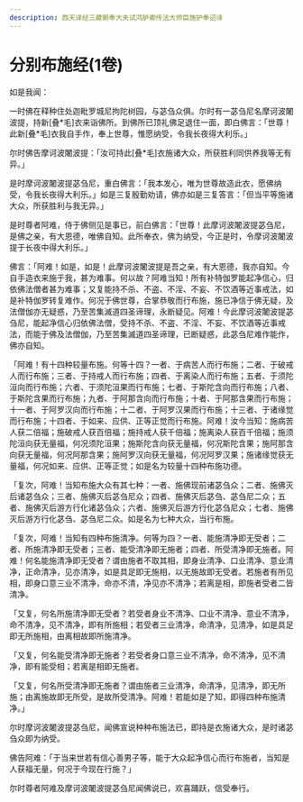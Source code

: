```yaml
---
description: 西天译经三藏朝奉大夫试鸿胪卿传法大师臣施护奉诏译
---
```


# 分别布施经(1卷)

如是我闻：

一时佛在释种住处迦毗罗城尼拘陀树园，与苾刍众俱。尔时有一苾刍尼名摩诃波闍波提，持新\[叠\*毛]衣来诣佛所。到佛所已顶礼佛足退住一面，即白佛言：「世尊！此新\[叠\*毛]衣我自手作，奉上世尊，惟愿纳受，令我长夜得大利乐。」

尔时佛告摩诃波闍波提：「汝可持此\[叠\*毛]衣施诸大众，所获胜利同供养我等无有异。」

是时摩诃波闍波提苾刍尼，重白佛言：「我本发心，唯为世尊故造此衣，愿佛纳受，令我长夜得大利乐。」如是三复殷勤劝请，佛亦如是三复答言：「但当平等施诸大众，所获胜利与我无异。」

是时尊者阿难，侍于佛侧见是事已，前白佛言：「世尊！此摩诃波闍波提苾刍尼，是佛之亲，有大恩德，唯佛自知。此所奉衣，佛为纳受，今正是时，令摩诃波闍波提于长夜中得大利乐。」

佛言：「阿难！如是，如是！此摩诃波闍波提是吾之亲，有大恩德，我亦自知。今自手造衣来施于我，甚为难事。何以故？阿难当知！所有补特伽罗能起净信心，归依佛法僧者甚为难事；又复能持不杀、不盗、不淫、不妄、不饮酒等近事戒法，如是补特伽罗转复难作。何况于佛世尊，合掌恭敬而行布施，施已净信于佛无疑，及法僧伽亦无疑惑，乃至苦集滅道四圣谛理，永断疑见。阿难！今此摩诃波闍波提苾刍尼，能起净信心归依佛法僧，受持不杀、不盗、不淫、不妄、不饮酒等近事戒法，而能于佛及法僧伽，乃至苦集滅道四圣谛理，已断疑惑，此苾刍尼难作能作，佛亦自知。

「阿难！有十四种较量布施。何等十四？一者、于病苦人而行布施；二者、于破戒人而行布施；三者、于持戒人而行布施；四者、于离染人而行布施；五者、于须陀洹向而行布施；六者、于须陀洹果而行布施；七者、于斯陀含向而行布施；八者、于斯陀含果而行布施；九者、于阿那含向而行布施；十者、于阿那含果而行布施；十一者、于阿罗汉向而行布施；十二者、于阿罗汉果而行布施；十三者、于诸缘觉而行布施；十四者、于如来、应供、正等正觉而行布施。阿难！汝今当知：施病苦人获二倍福；施破戒人获百倍福；施持戒人获千倍福；施离染人获百千倍福；施须陀洹向获无量福，何况须陀洹果；施斯陀含向获无量福，何况斯陀含果；施阿那含向获无量福，何况阿那含果；施阿罗汉向获无量福，何况阿罗汉果；施诸缘觉获无量福，何况如来、应供、正等正觉；如是名为较量十四种布施功德。

「复次，阿难！当知布施大众有其七种：一者、施佛现前诸苾刍众；二者、施佛灭后诸苾刍众；三者、施佛灭后苾刍尼众；四者、施佛灭后苾刍、苾刍尼二众；五者、施佛灭后游方行化诸苾刍众；六者、施佛灭后游方行化苾刍尼众；七者、施佛灭后游方行化苾刍、苾刍尼二众。如是名为七种大众，当行布施。

「复次，阿难！当知有四种布施清净。何等为四？一者、能施清净即无受者；二者、所施清净即无受者；三者、能受清净即无施者；四者、所受清净即无施者。阿难！何名能施清净即无受者？谓由施者不取其相，即身业清净、口业清净、意业清净，正命清净，见亦清净，如是具足即无施相，以无施故即无受者。若施者有所见相，即身口意三业不清净，命亦不清，净见亦不清净；若离是相，即施者受者二皆清净。

「又复，何名所施清净即无受者？若受者身业不清净、口业不清净、意业不清净，命不清净，见不清净，即有所施相；若受者三业清净，命清净，见清净，如是具足即无所施相，由离相故即所施清净。

「又复，何名能受清净即无施者？若受者身口意三业不清净，命不清净，见不清净，即有能受相；若离是相即无施者。

「又复，何名所受清净即无施者？谓由施者三业清净，命清净，见清净，即无所施；由离施故即无所受，是故所受清净。阿难！若能如是了知，即得四种布施清净。」

尔时摩诃波闍波提苾刍尼，闻佛宣说种种布施法已，即持是衣施诸大众，是时诸苾刍众即为纳受。

佛告阿难：「于当来世若有信心善男子等，能于大众起净信心而行布施者，当知是人获福无量，何况于今现在行施？」

尔时尊者阿难及摩诃波闍波提苾刍尼闻佛说已，欢喜踊跃，信受奉行。
